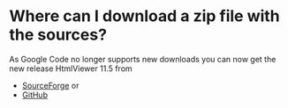# Where can I download a zip file with the sources? #

As Google Code no longer supports new downloads you can now get the new release HtmlViewer 11.5 from
  * [SourceForge](https://sourceforge.net/projects/htmlviewer/files/?source=navbar)
or
  * [GitHub](https://github.com/BerndGabriel/HtmlViewer/releases)